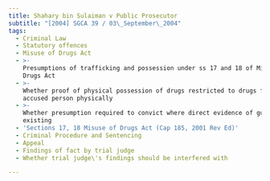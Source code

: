 ```yaml
---
title: Shahary bin Sulaiman v Public Prosecutor
subtitle: "[2004] SGCA 39 / 03\_September\_2004"
tags:
  - Criminal Law
  - Statutory offences
  - Misuse of Drugs Act
  - >-
    Presumptions of trafficking and possession under ss 17 and 18 of Misuse of
    Drugs Act
  - >-
    Whether proof of physical possession of drugs restricted to drugs found on
    accused person physically
  - >-
    Whether presumption required to convict where direct evidence of guilt
    existing
  - 'Sections 17, 18 Misuse of Drugs Act (Cap 185, 2001 Rev Ed)'
  - Criminal Procedure and Sentencing
  - Appeal
  - Findings of fact by trial judge
  - Whether trial judge\'s findings should be interfered with

---
```


